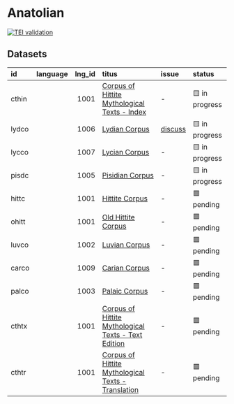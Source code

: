 # Anatolian
[![TEI validation](https://github.com/TITUS-2-0/anatolian/actions/workflows/validate.yaml/badge.svg?branch=main)](https://github.com/TITUS-2-0/anatolian/actions/workflows/validate.yaml)
## Datasets
| id    | language   |   lng_id | titus                                                                                                                          | issue                                                      | status         |
|:------|:-----------|---------:|:-------------------------------------------------------------------------------------------------------------------------------|:-----------------------------------------------------------|:---------------|
| cthin |            |     1001 | [Corpus of Hittite Mythological Texts - Index](http://titus.uni-frankfurt.de/texte/etcs/anatol/hittite/cthin/cthin.htm)        | -                                                          | 🟨 in progress |
| lydco |            |     1006 | [Lydian Corpus](http://titus.uni-frankfurt.de/texte/etcs/anatol/lydian/lydco.htm)                                              | [discuss](https://github.com/TITUS-2-0/anatolian/issues/1) | 🟨 in progress |
| lycco |            |     1007 | [Lycian Corpus](http://titus.uni-frankfurt.de/texte/etcs/anatol/lycian/lycco.htm)                                              | -                                                          | 🟨 in progress |
| pisdc |            |     1005 | [Pisidian Corpus](http://titus.uni-frankfurt.de/texte/etcs/anatol/pisidic/pisdc.htm)                                           | -                                                          | 🟨 in progress |
| hittc |            |     1001 | [Hittite Corpus](http://titus.uni-frankfurt.de/texte/etcc/anatol/hittite/hittcorp/hittc.htm)                                   | -                                                          | 🟥 pending     |
| ohitt |            |     1001 | [Old Hittite Corpus](http://titus.uni-frankfurt.de/texte/etcc/anatol/hittite/ohittcrp/ohitt.htm)                               | -                                                          | 🟥 pending     |
| luvco |            |     1002 | [Luvian Corpus](http://titus.uni-frankfurt.de/texte/etcc/anatol/luvian/luvco.htm)                                              | -                                                          | 🟥 pending     |
| carco |            |     1009 | [Carian Corpus](http://titus.uni-frankfurt.de/texte/etcc/anatol/carian/carco.htm)                                              | -                                                          | 🟥 pending     |
| palco |            |     1003 | [Palaic Corpus](http://titus.uni-frankfurt.de/texte/etcc/anatol/palaic/palco.htm)                                              | -                                                          | 🟥 pending     |
| cthtx |            |     1001 | [Corpus of Hittite Mythological Texts - Text Edition](http://titus.uni-frankfurt.de/texte/etcs/anatol/hittite/cthtx/cthtx.htm) | -                                                          | 🟥 pending     |
| cthtr |            |     1001 | [Corpus of Hittite Mythological Texts - Translation](http://titus.uni-frankfurt.de/texte/etcs/anatol/hittite/cthtr/cthtr.htm)  | -                                                          | 🟥 pending     |
